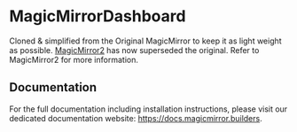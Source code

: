 # MagicMirrorDashboard

Cloned & simplified from the Original MagicMirror to keep it as light weight as possible. [MagicMirror2](https://github.com/MichMich/MagicMirror) has now superseded the original. Refer to MagicMirror2 for more information.

## Documentation

For the full documentation including installation instructions, please visit our dedicated documentation website: https://docs.magicmirror.builders.

